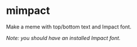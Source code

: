 # mimpact
Make a meme with top/bottom text and Impact font.

*Note: you should have an installed Impact font.*
